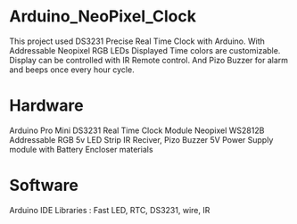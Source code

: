 # Arduino_NeoPixel_Clock
This project used DS3231 Precise Real Time Clock with Arduino.
With Addressable Neopixel RGB LEDs Displayed Time colors are customizable.
Display can be controlled with IR Remote control.
And Pizo Buzzer for alarm and beeps once every hour cycle.

# Hardware
Arduino Pro Mini
DS3231 Real Time Clock Module
Neopixel WS2812B Addressable RGB 5v LED Strip
IR Reciver, Pizo Buzzer
5V Power Supply module with Battery
Encloser materials

# Software
Arduino IDE
Libraries : Fast LED, RTC, DS3231, wire, IR

